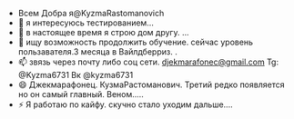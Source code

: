 - Всем Добра я@KyzmaRastomanovich
- 👀 я интересуюсь тестированием...
- 🌱 в настоящее время я строю дом другу. ...
- 💞️ ищу возможность продолжить обучение. сейчас уровень пользавателя.3 месяца в Вайлдберриз. .
- 📫 звязь через почту либо соц сети. djekmarafonec@gmail.com Tg: @Kyzma6731 Вк @kyzma6731
- 😄 Джекмарафонец. КузмаРастоманович. Третий редко появляется но он самый главный. Веном.....
- ⚡ Я работаю по кайфу. скучно стало уходим дальше....

<!---
KyzmaRastomanovich/KyzmaRastomanovich is a ✨ special ✨ repository because its `README.md` (this file) appears on your GitHub profile.
You can click the Preview link to take a look at your changes.
--->
